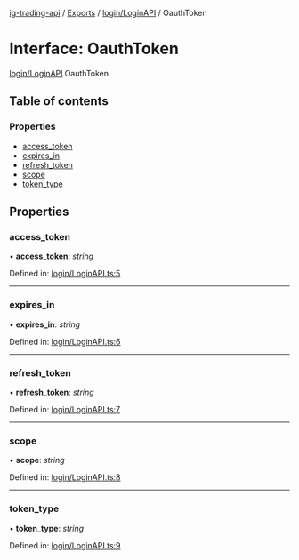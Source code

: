 [ig-trading-api](../README.md) / [Exports](../modules.md) / [login/LoginAPI](../modules/login_loginapi.md) / OauthToken

# Interface: OauthToken

[login/LoginAPI](../modules/login_loginapi.md).OauthToken

## Table of contents

### Properties

- [access_token](login_loginapi.oauthtoken.md#access_token)
- [expires_in](login_loginapi.oauthtoken.md#expires_in)
- [refresh_token](login_loginapi.oauthtoken.md#refresh_token)
- [scope](login_loginapi.oauthtoken.md#scope)
- [token_type](login_loginapi.oauthtoken.md#token_type)

## Properties

### access_token

• **access_token**: _string_

Defined in: [login/LoginAPI.ts:5](https://github.com/bennycode/ig-trading-api/blob/bea509e/src/login/LoginAPI.ts#L5)

---

### expires_in

• **expires_in**: _string_

Defined in: [login/LoginAPI.ts:6](https://github.com/bennycode/ig-trading-api/blob/bea509e/src/login/LoginAPI.ts#L6)

---

### refresh_token

• **refresh_token**: _string_

Defined in: [login/LoginAPI.ts:7](https://github.com/bennycode/ig-trading-api/blob/bea509e/src/login/LoginAPI.ts#L7)

---

### scope

• **scope**: _string_

Defined in: [login/LoginAPI.ts:8](https://github.com/bennycode/ig-trading-api/blob/bea509e/src/login/LoginAPI.ts#L8)

---

### token_type

• **token_type**: _string_

Defined in: [login/LoginAPI.ts:9](https://github.com/bennycode/ig-trading-api/blob/bea509e/src/login/LoginAPI.ts#L9)
